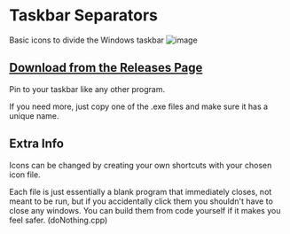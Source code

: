 # Taskbar Separators
Basic icons to divide the Windows taskbar
![image](https://user-images.githubusercontent.com/25148746/168115219-8c21e7ee-f1d8-477b-9d06-aee6ea3c94d0.png)


## [Download from the Releases Page](https://github.com/SisterVersio/Taskbar-Separators/releases)

Pin to your taskbar like any other program.

If you need more, just copy one of the .exe files and make sure it has a unique name.

## Extra Info
Icons can be changed by creating your own shortcuts with your chosen icon file.

Each file is just essentially a blank program that immediately closes, not meant to be run, but if you accidentally click them you shouldn't have to close any windows.
You can build them from code yourself if it makes you feel safer. (doNothing.cpp)
